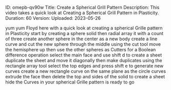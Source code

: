 ID: omepb-qv90w
Title: Create a Spherical Grill Pattern
Description: This video takes a quick look at Creating a Spherical Grill Pattern in Plasticity.
Duration: 60
Version: 
Uploaded: 2023-05-26

yum yum Floyd here with a quick look at
creating a spherical Grille pattern in
Plasticity start by creating a sphere
solid then radial array it with a count
of three
create another sphere in the center as a
new body create a line curve and cut the
new sphere through the middle using the
cut tool move the hemisphere up then use
the other spheres as Cutters for a
Boolean difference operation select the
main face and use shift d to create a
sheet
duplicate the sheet and move it
diagonally
then make duplicates using the rectangle
array tool
select the top edges and press shift e
to generate new curves
create a new rectangle curve on the same
plane as the circle curves extrude the
face then delete the top and sides of
the solid to create a sheet
hide the Curves in your spherical Grille
pattern is ready to go

